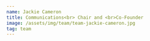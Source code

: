 ```yaml
---
name: Jackie Cameron
title: Communications<br> Chair and <br>Co-Founder
image: /assets/img/team/team-jackie-cameron.jpg
tag: team
---
```

